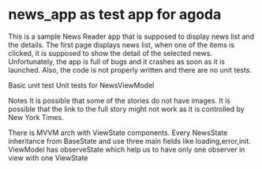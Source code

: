 # news_app as test app for agoda
This is a sample News Reader app that is supposed to display news list and the details. The first page displays news list, when one of the items is clicked, it is supposed to show the detail of the selected news. Unfortunately, the app is full of bugs and it crashes as soon as it is launched. Also, the code is not properly written and there are no unit tests. 

Basic unit test
Unit tests for NewsViewModel

Notes
It is possible that some of the stories do not have images.
It is possible that the link to the full story might not work as it is controlled by New York Times.

There is MVVM arch with ViewState components.
Every NewsState inheritance from BaseState and use three main fields like loading,error,init.
ViewModel has observeState which help us to have only one observer in view with one ViewState
